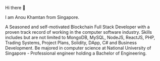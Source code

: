 Hi there 👋

I am Anou Khamtan from Singapore.

A Seasoned and self-motivated Blockchain Full Stack Developer with a proven track record of working in the computer software industry.
Skills includes but are not limited to MongoDB, MySQL, NodeJS, ReactJS, PHP, Trading Systems, Project Plans, Solidity, DApp, C# and Business Development.
Be majored in computer science at National University of Singapore - Professional engineer holding a Bachelor of Engineering.
